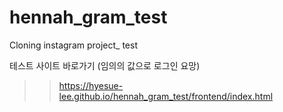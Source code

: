 # hennah_gram_test
Cloning instagram project_ test

테스트 사이트 바로가기 (임의의 값으로 로그인 요망) 
>> https://hyesue-lee.github.io/hennah_gram_test/frontend/index.html

